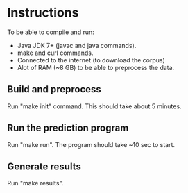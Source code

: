 # Instructions

To be able to compile and run:
* Java JDK 7+ (javac and java commands).
* make and curl commands.
* Connected to the internet (to download the corpus)
* Alot of RAM (~8 GB) to be able to preprocess the data.

## Build and preprocess
Run "make init" command. This should take about 5 minutes.

## Run the prediction program
Run "make run". The program should take ~10 sec to start.

## Generate results
Run "make results".

